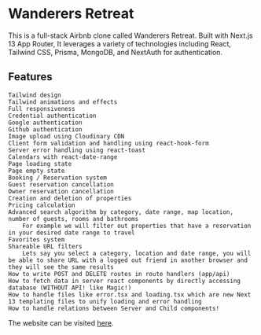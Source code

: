 # Wanderers Retreat

This is a full-stack Airbnb clone called Wanderers Retreat. Built with Next.js 13 App Router, It leverages a variety of technologies including React, Tailwind CSS, Prisma, MongoDB, and NextAuth for authentication. <br>

## Features

    Tailwind design
    Tailwind animations and effects
    Full responsiveness
    Credential authentication
    Google authentication
    Github authentication
    Image upload using Cloudinary CDN
    Client form validation and handling using react-hook-form
    Server error handling using react-toast
    Calendars with react-date-range
    Page loading state
    Page empty state
    Booking / Reservation system
    Guest reservation cancellation
    Owner reservation cancellation
    Creation and deletion of properties
    Pricing calculation
    Advanced search algorithm by category, date range, map location, number of guests, rooms and bathrooms
        For example we will filter out properties that have a reservation in your desired date range to travel
    Favorites system
    Shareable URL filters
        Lets say you select a category, location and date range, you will be able to share URL with a logged out friend in another browser and they will see the same results
    How to write POST and DELETE routes in route handlers (app/api)
    How to fetch data in server react components by directly accessing database (WITHOUT API! like Magic!)
    How to handle files like error.tsx and loading.tsx which are new Next 13 templating files to unify loading and error handling
    How to handle relations between Server and Child components!

The website can be visited [here](https://wanderers-retreat.vercel.app/).

